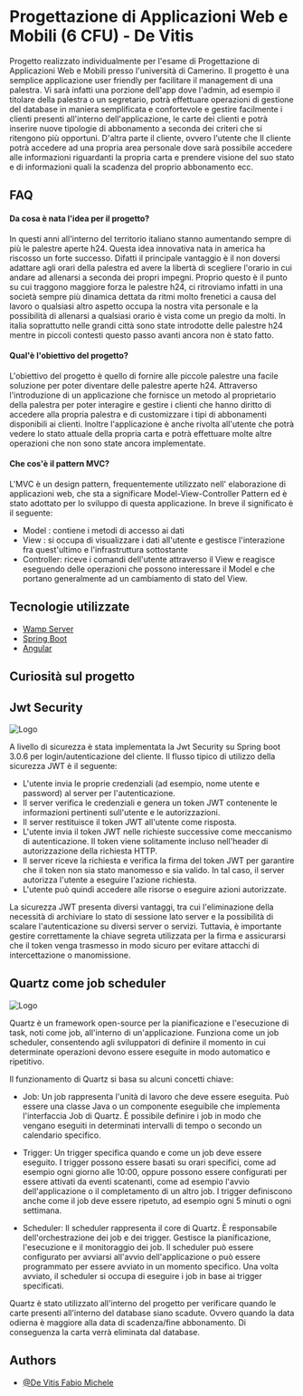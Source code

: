 
# Progettazione di Applicazioni Web e Mobili (6 CFU) - De Vitis
Progetto realizzato individualmente per l'esame di Progettazione di Applicazioni Web e Mobili presso l'università di Camerino. 
Il progetto è una semplice applicazione user friendly per facilitare il management di una palestra.
Vi sarà infatti una porzione dell'app dove l'admin, ad esempio il titolare della palestra o un segretario, potrà effettuare operazioni di gestione del database in maniera semplificata e confortevole e gestire facilmente i clienti presenti all'interno dell'applicazione, le carte dei clienti e potrà inserire nuove tipologie di abbonamento a seconda dei criteri che si ritengono più opportuni.
D'altra parte il cliente, ovvero l'utente che 
Il cliente potrà accedere ad una propria area personale dove sarà possibile accedere alle informazioni riguardanti la propria carta e prendere visione del suo stato e di informazioni quali la scadenza del proprio abbonamento ecc.



## FAQ

#### Da cosa è nata l'idea per il progetto?

In questi anni all'interno del territorio italiano stanno aumentando sempre di più le palestre aperte h24. Questa idea innovativa nata in america ha riscosso un forte successo. Difatti il principale vantaggio è il non doversi adattare agli orari della palestra ed avere la libertà di scegliere l'orario in cui andare ad allenarsi a seconda dei propri impegni. Proprio questo è il punto su cui traggono maggiore forza le palestre h24, ci ritroviamo infatti in una società sempre più dinamica dettata da ritmi molto frenetici a causa del lavoro o qualsiasi altro aspetto occupa la nostra vita personale e la possibilità di allenarsi a qualsiasi orario è vista come un pregio da molti. In italia soprattutto nelle grandi città sono state introdotte delle palestre h24 mentre in piccoli contesti questo passo avanti ancora non è stato fatto.

#### Qual'è l'obiettivo del progetto?

L'obiettivo del progetto è quello di fornire alle piccole palestre una facile soluzione per poter diventare delle palestre aperte h24.
Attraverso l'introduzione di un applicazione che fornisce un metodo al proprietario della palestra per poter interagire e gestire i clienti che hanno diritto di accedere alla propria palestra e di customizzare i tipi di abbonamenti disponibili ai clienti. Inoltre l'applicazione è anche rivolta all'utente che potrà vedere lo stato attuale della propria carta e potrà effettuare molte altre operazioni che non sono state ancora implementate.

#### Che cos'è il pattern MVC?

L'MVC è un design pattern, frequentemente utilizzato nell' elaborazione di applicazioni web, che sta a significare Model-View-Controller Pattern ed è stato adottato per lo sviluppo di questa applicazione. 
In breve il significato è il seguente:
- Model : contiene i metodi di accesso ai dati
- View : si occupa di visualizzare i dati all'utente e gestisce l'interazione fra quest'ultimo e l'infrastruttura sottostante
- Controller: riceve i comandi dell'utente attraverso il View e reagisce eseguendo delle operazioni che possono interessare il Model e che portano generalmente ad un cambiamento di stato del View.

## Tecnologie utilizzate

 - [Wamp Server](https://www.wampserver.com/en/)
 - [Spring Boot](https://spring.io/projects/spring-boot)
 - [Angular](https://angular.io/)


## Curiosità sul progetto
## Jwt Security

![Logo](https://cdn.fs.teachablecdn.com/S5mcwqSCTqqyZYsvzSJn)

A livello di sicurezza è stata implementata la Jwt Security su Spring boot 3.0.6 per login/autenticazione del cliente.
Il flusso tipico di utilizzo della sicurezza JWT è il seguente:

- L'utente invia le proprie credenziali (ad esempio, nome utente e password) al server per l'autenticazione.
- Il server verifica le credenziali e genera un token JWT contenente le informazioni pertinenti sull'utente e le autorizzazioni.
- Il server restituisce il token JWT all'utente come risposta.
- L'utente invia il token JWT nelle richieste successive come meccanismo di autenticazione. Il token viene solitamente incluso nell'header di autorizzazione della richiesta HTTP.
- Il server riceve la richiesta e verifica la firma del token JWT per garantire che il token non sia stato manomesso e sia valido. In tal caso, il server autorizza l'utente a eseguire l'azione richiesta.
- L'utente può quindi accedere alle risorse o eseguire azioni autorizzate.


La sicurezza JWT presenta diversi vantaggi, tra cui l'eliminazione della necessità di archiviare lo stato di sessione lato server e la possibilità di scalare l'autenticazione su diversi server o servizi. Tuttavia, è importante gestire correttamente la chiave segreta utilizzata per la firma e assicurarsi che il token venga trasmesso in modo sicuro per evitare attacchi di intercettazione o manomissione.

## Quartz come job scheduler

![Logo](https://examples.javacodegeeks.com/wp-content/uploads/2019/05/quartz-architecture.jpg)

Quartz è un framework open-source per la pianificazione e l'esecuzione di task, noti come job, all'interno di un'applicazione. Funziona come un job scheduler, consentendo agli sviluppatori di definire il momento in cui determinate operazioni devono essere eseguite in modo automatico e ripetitivo.

Il funzionamento di Quartz si basa su alcuni concetti chiave:

- Job: Un job rappresenta l'unità di lavoro che deve essere eseguita. Può essere una classe Java o un componente eseguibile che implementa l'interfaccia Job di Quartz. È possibile definire i job in modo che vengano eseguiti in determinati intervalli di tempo o secondo un calendario specifico.

- Trigger: Un trigger specifica quando e come un job deve essere eseguito. I trigger possono essere basati su orari specifici, come ad esempio ogni giorno alle 10:00, oppure possono essere configurati per essere attivati da eventi scatenanti, come ad esempio l'avvio dell'applicazione o il completamento di un altro job. I trigger definiscono anche come il job deve essere ripetuto, ad esempio ogni 5 minuti o ogni settimana.

- Scheduler: Il scheduler rappresenta il core di Quartz. È responsabile dell'orchestrazione dei job e dei trigger. Gestisce la pianificazione, l'esecuzione e il monitoraggio dei job. Il scheduler può essere configurato per avviarsi all'avvio dell'applicazione o può essere programmato per essere avviato in un momento specifico. Una volta avviato, il scheduler si occupa di eseguire i job in base ai trigger specificati.

Quartz è stato utilizzato all'interno del progetto per verificare quando le carte presenti all'interno del database siano scadute. Ovvero quando la data odierna è maggiore alla data di scadenza/fine abbonamento. Di conseguenza la carta verrà eliminata dal database.
## Authors

- [@De Vitis Fabio Michele](https://github.com/FabioDevIsTyping)


